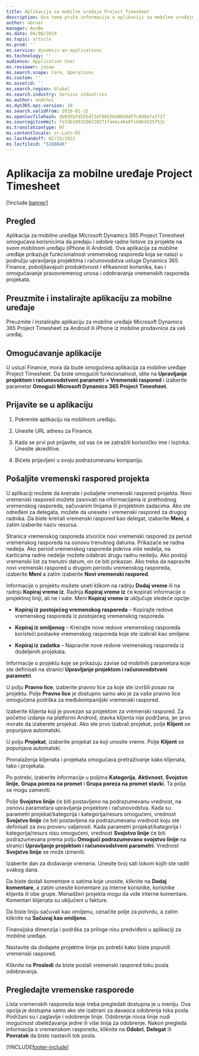 ```yaml
---
title: Aplikacija za mobilne uređaje Project Timesheet
description: Ova tema pruža informacije o aplikaciji za mobilne uređaje Microsoft Dynamics 365 Project Timesheet. Aplikacija za mobilne uređaje Project Timesheet omogućava korisnicima da predaju i odobre radne listove za projekte na svom mobilnom uređaju.
author: abruer
manager: AnnBe
ms.date: 04/08/2019
ms.topic: article
ms.prod: ''
ms.service: dynamics-ax-applications
ms.technology: ''
audience: Application User
ms.reviewer: josaw
ms.search.scope: Core, Operations
ms.custom: ''
ms.assetid: ''
ms.search.region: Global
ms.search.industry: Service industries
ms.author: andchoi
ms.dyn365.ops.version: 10
ms.search.validFrom: 2019-01-15
ms.openlocfilehash: db035bfd555d724f80156d0b50df7c0d0bfaff27
ms.sourcegitcommit: fa32b1893286f20271fa4ec4be8fc68bd135f53c
ms.translationtype: HT
ms.contentlocale: sr-Latn-RS
ms.lasthandoff: 02/15/2021
ms.locfileid: "5288846"
---
```

# <a name="project-timesheet-mobile-application"></a>Aplikacija za mobilne uređaje Project Timesheet

[!include [banner](../includes/banner.md)]

## <a name="overview"></a>Pregled

Aplikacija za mobilne uređaje Microsoft Dynamics 365 Project Timesheet omogućava korisnicima da predaju i odobre radne listove za projekte na svom mobilnom uređaju (iPhone ili Android). Ova aplikacija za mobilne uređaje prikazuje funkcionalnost vremenskog rasporeda koja se nalazi u području upravljanja projektima i računovodstva usluge Dynamics 365 Finance, poboljšavajući produktivnost i efikasnost korisnika, kao i omogućavanje pravovremenog unosa i odobravanja vremenskih rasporeda projekata.

## <a name="download-and-install-the-mobile-app"></a>Preuzmite i instalirajte aplikaciju za mobilne uređaje

Preuzmite i instalirajte aplikaciju za mobilne uređaje Microsoft Dynamics 365 Project Timesheet za Android ili iPhone iz mobilne prodavnice za vaš uređaj.

## <a name="enable-the-app"></a>Omogućavanje aplikacije 

U usluzi Finance, mora da bude omogućena aplikacija za mobilne uređaje Project Timesheet. Da biste omogućili funkcionalnost, idite na **Upravljanje projektom i računovodstveni parametri \> Vremenski raspored** i izaberite parametar **Omogući Microsoft Dynamics 365 Project Timesheet**.

## <a name="sign-in-to-the-app"></a>Prijavite se u aplikaciju

1.  Pokrenite aplikaciju na mobilnom uređaju.

2.  Unesite URL adresu za Finance.

3.  Kada se prvi put prijavite, od vas će se zatražiti korisničko ime i lozinka. Unesite akreditive.

4.  Bićete prijavljeni u svoju podrazumevanu kompaniju.

## <a name="submit-a-project-timesheet"></a>Pošaljite vremenski raspored projekta

U aplikaciji možete da kreirate i pošaljete vremenski raspored projekta. Novi vremenski raspored možete zasnivati na informacijama iz prethodnog vremenskog rasporeda, sačuvanim linijama ili projektnim zadacima. Ako ste određeni za delegata, možete da unesete i vremenski raspored za drugog radnika. Da biste kreirali vremenski raspored kao delegat, izaberite **Meni**, a zatim izaberite naziv resursa.

Stranica vremenskog rasporeda stvoriće novi vremenski raspored za period vremenskog rasporeda na osnovu trenutnog datuma. Prikazaće se radna nedelja. Ako period vremenskog rasporeda pokriva više nedelja, na karticama radne nedelje možete odabrati drugu radnu nedelju.
Ako postoji vremenski list za trenutni datum, on će biti prikazan. Ako treba da napravite novi vremenski raspored u drugom periodu vremenskog rasporeda, izaberite **Meni** a zatim izaberite **Novi vremenski raspored**.

Informacije o projektu možete uneti klikom na radnju **Dodaj vreme** ili na radnju **Kopiraj vreme iz**. Radnja **Kopiraj vreme iz** će kopirati informacije o projektnoj liniji, ali ne i sate. Meni **Kopiraj vreme iz** uključuje sledeće opcije:

- **Kopiraj iz postojećeg vremenskog rasporeda** – Kopirajte redove vremenskog rasporeda iz postojećeg vremenskog rasporeda.

- **Kopiraj iz omiljenog** – Kreirajte nove redove vremenskog rasporeda koristeći postavke vremenskog rasporeda koje ste izabrali kao omiljene.

- **Kopiraj iz zadatka** – Napravite nove redove vremenskog rasporeda iz dodeljenih projekata.

Informacije o projektu koje se prikazuju zavise od mobilnih parametara koje ste definisali na stranici **Upravljanje projektom i računovodstveni parametri**.

U polju **Pravno lice**, izaberite pravno lice za koje ste izvršili posao na projektu. Polje **Pravno lice** je dostupno samo ako je za vaše pravno lice omogućena podrška za međukompanijski vremenski raspored.

Izaberite klijenta koji je povezan sa projektom za vremenski raspored. Za početno izdanje na platformi Android, stavka klijenta nije podržana, jer prvo morate da izaberete projekat. Ako ste prvo izabrali projekat, polje **Klijent** se popunjava automatski.

U polju **Projekat**, izaberite projekat za koji unosite vreme. Polje **Klijent** se popunjava automatski.

Pronalaženja klijenata i projekata omogućava pretraživanje kako klijenata, tako i projekata.

Po potrebi, izaberite informacije u poljima **Kategorija**, **Aktivnost**, **Svojstvo linije**, **Grupa poreza na promet** i **Grupa poreza na promet stavki**. Ta polja se mogu zameniti.

Polje **Svojstvo linije** će biti postavljeno na podrazumevanu vrednost, na osnovu parametara upravljanja projektom i računovodstva. Kada su parametri projekat/kategorija i kategorija/resurs omogućeni, vrednost **Svojstvo linije** će biti postavljena na podrazumevanu vrednost koju ste definisali za ovu proveru valjanosti. Kada parametri projekat/kategorija i kategorija/resurs nisu omogućeni, vrednost **Svojstvo linije** će biti podrazumevana prema polju **Omogući podrazumevano svojstvo linije** na stranici **Upravljanje projektom i računovodstveni parametri**. Vrednost **Svojstvo linije** se može izmeniti.

Izaberite dan za dodavanje vremena. Unesite broj sati tokom kojih ste radili svakog dana.

Da biste dodali komentare o satima koje unosite, kliknite na **Dodaj komentare**, a zatim unesite komentare za interne korisnike, korisnike klijenta ili obe grupe.
Menadžeri projekta mogu da vide interne komentare. Komentari klijenata su uključeni u fakture.

Da biste liniju sačuvali kao omiljenu, označite polje za potvrdu, a zatim kliknite na **Sačuvaj kao omiljeno**.

Finansijska dimenzija i podrška za priloge nisu predviđeni u aplikaciji za mobilne uređaje.

Nastavite da dodajete projektne linije po potrebi kako biste popunili vremenski raspored.

Kliknite na **Prosledi** da biste poslali vremenski raspored toku posla odobravanja.

## <a name="review-timesheets"></a>Pregledajte vremenske rasporede

Lista vremenskih rasporeda koje treba pregledati dostupna je u meniju. Ova opcija je dostupna samo ako ste izabrani za davaoca odobrenja toka posla. Podržani su i zaglavlje i odobrenje linije. Odobrenje nivoa linije nudi mogućnost obeležavanja jedne ili više linija za odobrenje. Nakon pregleda informacija o vremenskom rasporedu, kliknite na **Odobri**, **Delegat** ili **Povratak** da biste nastavili tok posla.


[!INCLUDE[footer-include](../includes/footer-banner.md)]